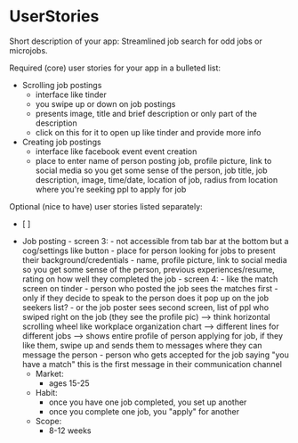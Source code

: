 # UserStories

Short description of your app: Streamlined job search for odd jobs or microjobs.

Required (core) user stories for your app in a bulleted list:
* Scrolling job postings
  * interface like tinder
  * you swipe up or down on job postings
  * presents image, title and brief description or only part of the description 
  * click on this for it to open up like tinder and provide more info
* Creating job postings
  * interface like facebook event event creation
  * place to enter name of person posting job, profile picture, link to social media so you get some sense of the person, job title, job description, image, time/date, location of job, radius from location where you're seeking ppl to apply for job

Optional (nice to have) user stories listed separately:
* [ ]

- Job posting
        - screen 3:
            - not accessible from tab bar at the bottom but a cog/settings like button
            - place for person looking for jobs to present their background/credentials
            - name, profile picture, link to social media so you get some sense of the person, previous experiences/resume, rating on how well they completed the job
        - screen 4:
            - like the match screen on tinder
            - person who posted the job sees the matches first
                - only if they decide to speak to the person does it pop up on the job seekers list?
                - or the job poster sees second screen, list of ppl who swiped right on the job (they see the profile pic) --> think horizontal scrolling wheel like workplace organization chart --> different lines for different jobs --> shows entire profile of person applying for job, if they like them, swipe up and sends them to messages where they can message the person
                - person who gets accepted for the job saying "you have a match" this is the first message in their communication channel
    - Market:
        - ages 15-25
    - Habit:
        - once you have one job completed, you set up another
        - once you complete one job, you "apply" for another
    - Scope:
        - 8-12 weeks
